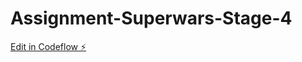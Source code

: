 # Assignment-Superwars-Stage-4

[Edit in Codeflow ⚡️](https://stackblitz.com/~/github.com/somuyakhandelwal/Assignment-Superwars-Stage-4)